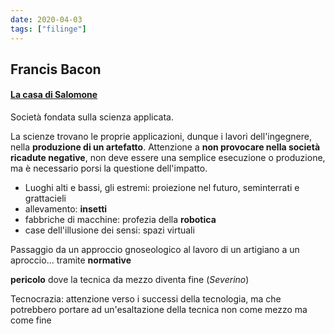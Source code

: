 ```yaml
---
date: 2020-04-03
tags: ["filinge"]
---
```

## Francis Bacon

#### [La casa di Salomone](https://filinge.blogspot.com/2020/04/la-nuova-atlantide-2.html)

Società fondata sulla scienza applicata.

La scienze trovano le proprie applicazioni, dunque i lavori dell'ingegnere, nella **produzione di un artefatto**. Attenzione a **non provocare nella società ricadute negative**, non deve essere una semplice esecuzione o produzione, ma è necessario porsi la questione dell'impatto.

- Luoghi alti e bassi, gli estremi: proiezione nel futuro, seminterrati e grattacieli
- allevamento: **insetti**
- fabbriche di macchine: profezia della **robotica**
- case dell'illusione dei sensi: spazi virtuali

Passaggio da un approccio gnoseologico al lavoro di un artigiano a un aproccio...    tramite **normative**

**pericolo** dove la tecnica da mezzo diventa fine (_Severino_)

Tecnocrazia: attenzione verso i successi della tecnologia, ma che potrebbero portare ad un'esaltazione della tecnica non come mezzo ma come fine